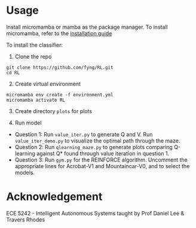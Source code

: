 # Usage
Install micromamba or mamba as the package manager. To install micromamba, refer to the [installation guide](https://mamba.readthedocs.io/en/latest/installation/micromamba-installation.html)

To install the classifier:
1. Clone the repo
```
git clone https://github.com/fyng/RL.git
cd RL
```

2. Create virtual environment
```
micromamba env create -f environment.yml
micromamba activate RL
```

3. Create directory `plots` for plots

4. Run model
- Question 1: Run `value_iter.py` to generate Q and V. Run `value_iter_demo.py` to visualize the optimal path through the maze.
- Question 2: Run `qlearning_maze.py` to generate plots comparing Q-learning against Q* found through value iteration in question 1.
- Question 3: Run `gym.py` for the REINFORCE algorithm. Uncomment the appropriate lines for Acrobat-V1 and Mountaincar-V0, and to select the models.


# Acknowledgement
ECE 5242 - Intelligent Autonomous Systems taught by Prof Daniel Lee & Travers Rhodes 